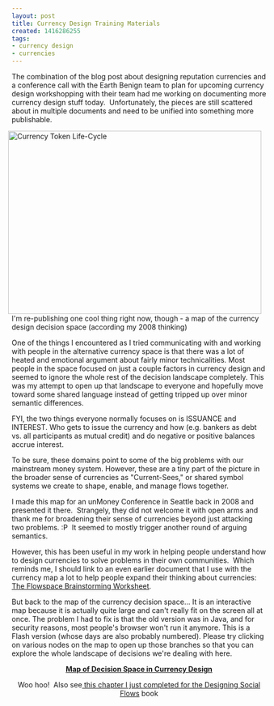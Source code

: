 ```yaml
---
layout: post
title: Currency Design Training Materials
created: 1416286255
tags:
- currency design
- currencies
---
```

<p>The combination of the blog post about designing reputation currencies and a conference call with the Earth Benign team to plan for upcoming currency design workshopping with their team had me working on documenting more currency design stuff today. &nbsp;Unfortunately, the pieces are still scattered about in multiple documents and need to be unified into something more publishable.</p><p><a href="/currencymap"><img alt="Currency Token Life-Cycle" src="http://mail.geekgene.com/media/Currency_Life_Cycle.png" style="width: 501px; height: 362px; float: right; margin-left: 10px; margin-right: 10px;"></a>I'm re-publishing one cool thing right now, though - a map of the currency design decision space (according my 2008 thinking)</p><p>One of the things I encountered as I tried communicating with and working with people in the alternative currency space is that there was a lot of heated and emotional argument about fairly minor technicalities. Most people in the space focused on just a couple factors in currency design and seemed to ignore the whole rest of the decision landscape completely. This was my attempt to open up that landscape to everyone and hopefully move toward some shared language instead of getting tripped up over minor semantic differences.</p><p>FYI, the two things everyone normally focuses on is ISSUANCE and INTEREST. Who gets to issue the currency and how (e.g. bankers as debt vs. all participants as mutual credit) and do negative or positive balances accrue interest.&nbsp;</p><p><!--break--></p><p>To be sure, these domains point to some of the big problems with our mainstream money system. However, these are a tiny part of the picture in the broader sense of currencies as "Current-Sees," or shared symbol systems we create to shape, enable, and manage flows together.</p><p>I made this map for an unMoney Conference in Seattle back in 2008 and presented it there. &nbsp;Strangely, they did not welcome it with open arms and thank me for broadening their sense of currencies beyond just attacking two problems. :P &nbsp;It seemed to mostly trigger another round of arguing semantics.</p><p>However, this has been useful in my work in helping people understand how to design currencies to solve problems in their own communities. &nbsp;Which reminds me, I should link to an even earlier document that I use with the currency map a lot to help people expand their thinking about currencies: <a href="http://targetedcurrencies.net/files/targetedcurrencies/Flowspace%20Brainstorming%20Worksheet.doc">The Flowspace Brainstorming Worksheet</a>.</p><p>But back to the map of the currency decision space... It is an interactive map because it is actually quite large and can't really fit on the screen all at once. The problem I had to fix is that the old version was in Java, and for security reasons, most people's browser won't run it anymore. This is a Flash version (whose days are also probably numbered). Please try clicking on various nodes on the map to open up those branches so that you can explore the whole landscape of decisions we're dealing with here.</p><p style="text-align: center;"><a href="/currencymap"><strong>Map of Decision Space in Currency Design</strong></a></p><p style="text-align: center;">Woo hoo! &nbsp;Also see<a href="/blog/designing-social-flows-chapter-6-designing-incentives"> this chapter I just completed for the Designing Social Flows</a> book</p><p>&nbsp;</p>

